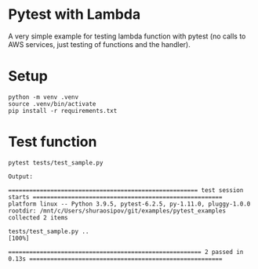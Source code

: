 # Pytest with Lambda
A very simple example for testing lambda function with pytest (no calls to AWS services, just testing of functions and the handler).

# Setup
```
python -m venv .venv
source .venv/bin/activate
pip install -r requirements.txt
```

# Test function
```
pytest tests/test_sample.py

Output:

====================================================== test session starts ======================================================
platform linux -- Python 3.9.5, pytest-6.2.5, py-1.11.0, pluggy-1.0.0
rootdir: /mnt/c/Users/shuraosipov/git/examples/pytest_examples
collected 2 items                                                                                                               

tests/test_sample.py ..                                                                                                   [100%]

======================================================= 2 passed in 0.13s =======================================================
```

